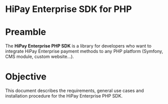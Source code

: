 # HiPay Enterprise SDK for PHP

# Preamble

The **HiPay Enterprise PHP SDK** is a library for developers who want to integrate HiPay Enterprise payment methods to any PHP platform (Symfony, CMS module, custom website...).

# Objective

This document describes the requirements, general use cases and installation procedure for the HiPay Enterprise PHP SDK.
